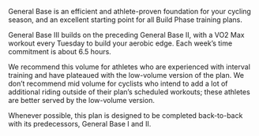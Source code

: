 General Base is an efficient and athlete-proven foundation for your cycling season, and an excellent starting point for all Build Phase training plans.  

General Base III builds on the preceding General Base II, with a VO2 Max workout every Tuesday to build your aerobic edge. Each week’s time commitment is about 6.5 hours.

We recommend this volume for athletes who are experienced with interval training and have plateaued with the low-volume version of the plan. We don’t recommend mid volume for cyclists who intend to add a lot of additional riding outside of their plan’s scheduled workouts; these athletes are better served by the low-volume version.

Whenever possible, this plan is designed to be completed back-to-back with its predecessors, General Base I and II.